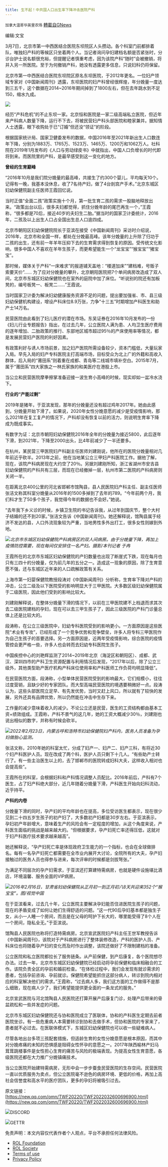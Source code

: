 ```yaml
---
title: 生不起！中共国人口出生率下降冲击医院产科
---
```

`加拿大温哥华英里农场` [轉載自GNews](https://gnews.org/zh-hans/2236825/)

编辑:文宝

3月7日，北京市第一中西医结合医院东坝院区人头攒动。各个科室门前都排着队，唯独妇产科的等候区只坐着两个人。当记者询问孕妇建档名额是否紧张时，分诊台护士说名额很充裕，但提醒记者慎重考虑，因为该院产科“随时”会被撤销，将并入另一所医院。至于为何撤销产科，她没有透露更多信息，只说妇科仍将保留。

北京市第一中西医结合医院东坝院区原名东坝医院，于2012年更名。一位妇产领域专家对《中国新闻周刊》透露，东坝医院的妇产科曾经很辉煌，年分娩量一度达到三五千，这个数据在2014~2016年期间掉到了1800左右，但在去年跳水到不足150，缩水九成。

![](https://inews.gtimg.com/newsapp_bt/0/14669935720/1000)

经历“产科危机”的不止东坝一家。北京恒和医院是一家二级高端私立医院，但近年来产科病人数量下降，运行不下去，将被民营妇产科头部医院和睦家兼并。据知情人士透露，眼下收购处于已“订婚”但还没“领证”的阶段。

根据国家统计局、国家卫健委发布的数据，中国2016年至2021年新出生人口数连年下降，分别为1883万、1765万、1523万、1465万、1200万和1062万人。社科院在2019年1月发布的《人口与劳动绿皮书》中就指出，中国人口负增长的时代即将到来。而医院里的产科，是最早感受到这一变化的地方。

**曾经的生育巅峰**

“2016年10月是我们院分娩量的最高峰，共接生了约300个婴儿，平均每天10个。记得有一晚，我基本没休息，收了7名待产妇，做了4台剖宫产手术。”北京东城区妇幼保健院副主任医师王霞回忆说。

当时正值“全面二孩”政策实施十个月，第一批生育二孩的需求一股脑地释放出来。“政策出台以后，很多夫妇都觉得，抓住分娩年龄的尾巴再生一个，”王霞称，“很多都是70后，接近40岁的夫妇生二胎。”据当时的国家卫计委统计，2016年，二孩及以上出生人口占全国出生总人口逾四成。

北京市朝阳区妇幼保健院院长于亚滨在接受《中国新闻周刊》采访时介绍说，2016年，北京市和全国一样，都处在分娩最高峰。该年分娩量的上升除了归功于二孩的出生，还有前一年羊年压抑下去的生育需求得到恢复的原因。受传统文化影响，很多中国人不喜欢在羊年生孩子，而更希望能生一个“龙宝宝”“猴宝宝”“猪宝宝”。

那时候，媒体关于产科“一床难求”的报道铺天盖地：“楼道加床”“建档难，号贩子索要天价”…… 为了应对分娩量的攀升，北京朝阳医院把7个单间病房改造成了双人间，北京市东城区妇幼保健院也在室外的庭院中加了床位。“听说别的院还有加板凳的，编号板凳一、板凳二……”王霞说。

当时国家卫计委为解决妇幼健康服务资源不足的问题，提出要加强省、市、县三级妇幼保健机构建设，增设产科床位8.9万张，力争“十三五”时期增加产科医生和助产士14万名。

民营医院由此看到了妇儿医疗的潜在市场。东吴证券在2016年10月发布的一份《妇儿行业专题报告》指出，在过去几年，公立医院人满为患、人均卫生医疗费用的逐年增加、二胎政策的推行、东部地区城市超过95％的产床使用率等情况，都是发展民营妇产医院的利好因素。

有政策利好与诱人市场前景，加之妇产医院所需设备较少，资本门槛低，大量玩家入局。早先入局的妇产专科医院主打高端市场，目标受众为北上广的外籍和高收入群体，后入局的“莆田系”则着重在成都、青岛等二线城市填补空白。2015年7月，属于“莆田系”四大家族之一林氏家族的和美医疗在港股上市。

当公立和民营医院摩拳擦掌准备迎接一波生育小高峰的时候，现实却如一盆冷水浇下。

**行业的“产能过剩”**

2019年是猪年，于亚滨发现，那年的分娩量还没有超过鸡年2017年。她由此感到，分娩量开始下滑了。如果说，2020年女性分娩意愿的减少是受疫情影响，那么2021年在复工复产的情况下，产科却没有恢复以前的活力，则说明生育率下降成为既成事实。

有数字为证：北京市朝阳妇幼保健院2016年全年的分娩量为接近5800，此后逐年下滑，到2021年，下降至2000出头，比4年前减少了一半还要多。

在杭州，某民营三甲医院妇产科副主任医师刘建刚说，他所在的医院分娩量相对几年前近乎砍半。2013年之前，他在当地某公立三甲妇产科医院工作。据他了解，现在，该院产科病房现在大约空了20％。另据刘建刚所知，浙江省湖州市安吉县妇幼保健院的产科共有三层，而现在已经撤掉一层，杭州市第二医院的产科病房则关闭一半。

在距离北京400公里的河北省邯郸市馆陶县，县人民医院妇产科主任、副主任医师张洁文称其科室分娩量从2016年的1500多掉到了去年的789。“今年前两个月，我们科才生了50多个孩子，我觉得今年的数据也不会好。”她说。

“去年我下乡义诊的时候，乡镇卫生院的书记告诉我，从过年到国庆节，整个大村子结婚的还不到20家。”张洁文告诉《中国新闻周刊》。她还解释说，馆陶县属于经济不发达的县，人口外流现象较为严重，当地男性多外出打工，很多女性则嫁到外地。

![](https://inews.gtimg.com/newsapp_bt/0/14669949568/1000)*北京市东城区妇幼保健院产科病房区的双人间病房。由于分娩量下降，再加上疫情防控需要，现在每间仅安排住一名产妇。摄影/本刊记者 于冉*

王霞所在的北京市东城区妇幼保健院的产妇数量也出现了断崖式下跌，现在每月也只有三四十的分娩量，仅为前几年的五分之一。造成这一现象的原因，除了生育意愿不强，还与东城区近年来的人口疏解政策有关系。

上海市第一妇婴保健院教授段涛对《中国新闻周刊》分析称，生育率下降对产科的冲击，公立二级及以下医院受的影响明显大于三甲医院。大多数区级妇幼保健院属于二级医院，因此他们受到的影响比较大。

刘建刚解释说，在整体分娩量下滑的情况下，以前在三甲医院建不上档退而求其次去二级医院建档的孕妇，现在可以去三甲生孩子了，因此三级医院的产科门诊量总体上还是比较大的。

段涛称，在公立三级医院中，妇幼专科医院受到的影响更小。一方面原因是这些医院“术业有专攻”，已经形成了一个竞争优势和竞争壁垒，许多人将专科三甲医院作为自己生孩子的首要选择。另一方面原因是，近两年受疫情影响，综合医院的疫情管控会更严格一些，许多人也会转而去妇幼专科医院生孩子。

中国疾控中心的刘艳辉监测了2014~2019年北京（海淀区和朝阳区）、成都、武汉、深圳四市的产科卫生资源配置与利用情况后发现，“2017年以后，除了公立三级外，其他类型助产医疗机构产科床位使用率和产科医师工作负荷均明显降低”。

在民营医院方面，段涛称，小型单体民营医院受到的影响最大，它们规模小，往往过度营销，且缺少好的专家团队。而大型高端民营医院的境遇要稍微好一点。段涛认为，这些头部医院立足早、有先发优势，当时又赶上风口，所以就有了较快的发展，另外还具有品牌优势，所以仍然能在冲击中生存下来。

工作量的减少意味着收入的减少。不论公立还是民营，医生的工资结构都由基本工资+绩效组成。王霞称，产科不景气的这几年，她的工资大概减少30％，刘建刚也说出相似的数字，并称有时候会砍半。

![](https://inews.gtimg.com/newsapp_bt/0/14669951106/1000)*2022年2月23日，内蒙古呼和浩特市妇幼保健院妇产科内，医务人员准备为孕妇做胎心监测。*

张洁文称，2010年她的科室太忙，分成了妇产一、妇产二、妇产三科，有将近30个妇产科医护人员。现在改成了两个科，医护人员只剩下十几人。“有些助产士转行了。有一些主治医生以上的，去了邯郸市的医院转成妇科大夫，这样收入相对也会提高些”。

王霞所在的科室，会根据妇科和产科情况调整人员配比。2016年前后，产科有7个医生，占了妇产科绝大部分，近几年随着分娩量下滑，产科医生开始向妇科流动，近乎持平。

**产科的内卷**

分娩量下滑的同时，孕产妇的平均年龄也在提高，多位受访医生都表示，现在很少见到二十四五岁生孩子的初产妇了，大多数初产妇都是30岁左右。于亚滨表示，孕妇初产年龄增大，意味着生产的风险会有一定程度的增加，从这个角度来说，产科医生面临的挑战是越来越大的。“但根据要求，孕产妇死亡率还得压低，这就对于妇产科医疗技术要求越来越高”。

她还解释说，“孕产妇死亡率是体现政府卫生能力的一个指标，也会在全球做排名。每有一名孕产妇死亡都需要在全市业内展开大讨论，全院所有的大夫，孕产妇接触过的医务人员也得参与进来，每次评审的时候都是剑拔弩张。”

为满足不同层次的孕产妇需求，于亚滨还打算建特需病房，也就是硬件设施堪比酒店，环境温馨、服务全面的VIP病房。

![](https://inews.gtimg.com/newsapp_bt/0/14669953449/1000)*2016年2月16日，甘肃省妇幼保健院从正月初一到正月初八8天共迎来352个“猴宝宝”。图/视觉中国*

在于亚滨看来，过去几十年，公立医院主要解决孕妇能否住进医院生孩子的问题，现在的矛盾变成了如何让她们生得舒适的问题。“这一代90后孕妇基本都是独生子女，从小一人睡一个房间，而且是在父母的呵护下长大的，哪里能受得了8个人在一个房间，隐私全无。”于亚滨说。

馆陶县人民医院也称将打造特需病房。北京宣武医院妇产科主任王世军教授告诉《中国新闻周刊》，该院对于产科病房进行了整体装修改造，产科的医护人员、产科床位也将随着孕产妇的变化而及时作出调整，该院还做好了不限制建档的准备。

公立医院和私立医院都拉长了服务链条。从产前保健，到产后康复，各个医院想尽办法。过去一年，北京市东城区妇幼保健院已经启动将孕前保健和临床相融合的工作。该院负责全区的孕前和婚前检查。“在体检过程中，我们会发现有就诊需求的患者，包括孕前咨询、孕前就诊。保健院希望能抓住这部分病人，转诊到院内相对应的科室解决他们的需求。”王霞称，“过去病人多，我们这方面的工作做得不是那么细致，现在病人少了，我们希望能提供更全面的一条龙式的服务。”

北京宣武医院与河北馆陶县人民医院还打算开展产后康复门诊，处理产后带来的骨盆疏松和一些并发症的问题。

北京市东城区妇幼保健院还与协和医院成立了医联体，协和的产科医生定期去前者医院坐诊。有一些危重病人本需要转诊到协和去做手术，但协和医院的专家来了，患者就不必过去。在医联体模式下，东城区妇幼保健院也可以收一些疑难病人。

尽管各地出台多项三孩配套措施，但适龄生育的女性分娩意愿是根本原因，而其中对分娩疼痛的未知的恐惧感是阻碍女性怀孕的意愿之一。2017年陕西榆林产妇马茸茸跳楼事件是女性担心生育的痛苦与风险的极端表现。为提高女性生育意愿，各级医院还都在大力推广分娩镇痛技术。

当公立医院开始建特需病房，无形中会一步步蚕食民营医院的生存空间。民营医院一直以优质服务为卖点，但公立医院毫不逊色的病房环境、更低的价格，再加上高社会信誉度和高水平的医疗团队，更多的孕妇将被吸引过去。



原文链接：[https://new.qq.com/omn/TWF20220/TWF2022032600696900.html](https://new.qq.com/omn/TWF20220/TWF2022032600696900.html)

![](https://assets.gnews.org/wp-content/uploads/2022/03/Discord-QR-26.png)DISCORD

![](https://assets.gnews.org/wp-content/uploads/2022/03/gettr-25.png)GETTR

 

免责声明：本文内容仅代表作者个人观点，平台不承担任何法律风险。

- [ROL Foundation](https://rolfoundation.org/)
- [ROL Society](https://rolsociety.org/)
- [Terms of use](https://gnews.org/terms-of-use-3/)
- [Privacy Policy](https://gnews.org/privacy-policy/)
